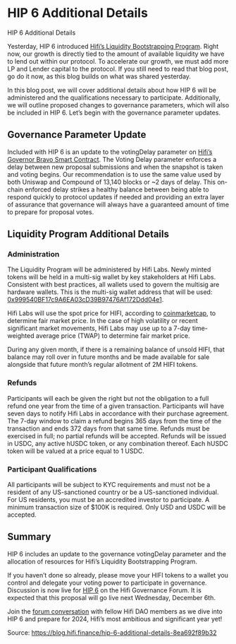 
# HIP 6 Additional Details

HIP 6 Additional Details

Yesterday, HIP 6 introduced [Hifi’s Liquidity Bootstrapping Program](https://blog.hifi.finance/hip-6-liquidity-bootstrapping-program-46cf5ee9244e). Right now, our growth is directly tied to the amount of available liquidity we have to lend out within our protocol. To accelerate our growth, we must add more LP and Lender capital to the protocol. If you still need to read that blog post, go do it now, as this blog builds on what was shared yesterday.

In this blog post, we will cover additional details about how HIP 6 will be administered and the qualifications necessary to participate. Additionally, we will outline proposed changes to governance parameters, which will also be included in HIP 6. Let’s begin with the governance parameter updates.

## Governance Parameter Update

Included with HIP 6 is an update to the votingDelay parameter on [Hifi’s Governor Bravo Smart Contract](https://etherscan.io/address/0xdA161D0CFB4F836070e31fBf46Bd771FAE2F8E87#code). The Voting Delay parameter enforces a delay between new proposal submissions and when the snapshot is taken and voting begins. Our recommendation is to use the same value used by both Uniswap and Compound of 13,140 blocks or ~2 days of delay. This on-chain enforced delay strikes a healthy balance between being able to respond quickly to protocol updates if needed and providing an extra layer of assurance that governance will always have a guaranteed amount of time to prepare for proposal votes.

## Liquidity Program Additional Details

### Administration

The Liquidity Program will be administered by Hifi Labs. Newly minted tokens will be held in a multi-sig wallet by key stakeholders at Hifi Labs. Consistent with best practices, all wallets used to govern the multisig are hardware wallets. This is the multi-sig wallet address that will be used: [0x999540BF17c9A6EA03cD39B97476Af172Ddd04e1](https://etherscan.io/address/0x999540bf17c9a6ea03cd39b97476af172ddd04e1#code).

Hifi Labs will use the spot price for HIFI, according to [coinmarketcap](https://coinmarketcap.com/), to determine fair market price. In the case of high volatility or recent significant market movements, Hifi Labs may use up to a 7-day time-weighted average price (TWAP) to determine fair market price.

During any given month, if there is a remaining balance of unsold HIFI, that balance may roll over in future months and be made available for sale alongside that future month’s regular allotment of 2M HIFI tokens.

### Refunds

Participants will each be given the right but not the obligation to a full refund one year from the time of a given transaction. Participants will have seven days to notify Hifi Labs in accordance with their purchase agreement. The 7-day window to claim a refund begins 365 days from the time of the transaction and ends 372 days from that same time. Refunds must be exercised in full; no partial refunds will be accepted. Refunds will be issued in USDC, any active hUSDC token, or any combination thereof. Each hUSDC token will be valued at a price equal to 1 USDC.

### Participant Qualifications

All participants will be subject to KYC requirements and must not be a resident of any US-sanctioned country or be a US-sanctioned individual. For US residents, you must be an accredited investor to participate. A minimum transaction size of $100K is required. Only USD and USDC will be accepted.

## Summary

HIP 6 includes an update to the governance votingDelay parameter and the allocation of resources for Hifi’s Liquidity Bootstrapping Program.

If you haven’t done so already, please move your HIFI tokens to a wallet you control and delegate your voting power to participate in governance. Discussion is now live for [HIP 6](https://forum.hifi.finance/t/hip-6-liquidity-bootstrapping-program/303) on the Hifi Governance Forum. It is expected that this proposal will go live next Wednesday, December 6th.

Join the [forum conversation](https://forum.hifi.finance/t/hip-6-liquidity-bootstrapping-program/303) with fellow Hifi DAO members as we dive into HIP 6 and prepare for 2024, Hifi’s most ambitious and significant year yet!


Source: https://blog.hifi.finance/hip-6-additional-details-8ea692f89b32
